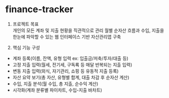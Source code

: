 # finance-tracker
1. 프로젝트 목표  
개인의 모든 계좌 및 지출 현황을 직관적으로 관리
월별 순자산 흐름과 수입, 지출을 한눈에 파악할 수 있는 웹 인터페이스 기반 자산관리앱 구축

2. 핵심 기능 구성  
- 계좌 등록(이름, 잔액, 유형 입력 ex: 입출금/저축/투자/대출 등)
- 고정 지출 입력(월세, 전기세, 구독룍 등 매달 반복되는 지출 입력)
- 변동 지출 입력(외식, 자기관리, 쇼핑 등 유동적 지출 등록)
- 자산 요약 보기(총 자산, 유형별 합계, 대출 차감 후 순자산 계산)
- 수입, 지출 분석(월 수입, 총 지출, 순수익 계산)
- 시각화(계좌 분류별 파이차트, 수입-지출 바차트)

